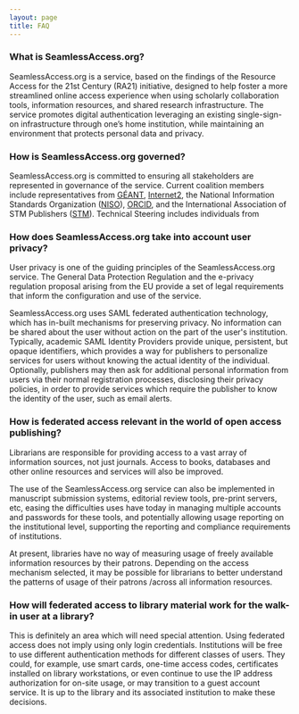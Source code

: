 ```yaml
---
layout: page
title: FAQ
---
```


### What is SeamlessAccess.org?

SeamlessAccess.org is a service, based on the findings of the Resource Access for the 21st Century (RA21) initiative, designed to help foster a more streamlined online access experience when using scholarly collaboration tools, information resources, and shared research infrastructure. The service promotes digital authentication leveraging an existing single-sign-on infrastructure through one’s home institution, while maintaining an environment that protects personal data and privacy.


### How is SeamlessAccess.org governed?

SeamlessAccess.org is committed to ensuring all stakeholders are represented in governance of the service. Current coalition members include representatives from [GÉANT](https://geant.org), [Internet2](https://internet2.edu), the National Information Standards Organization ([NISO](https://niso.org)), [ORCID](https://orcid.org), and the International Association of STM Publishers ([STM](https://stm-assoc.org)). Technical Steering includes individuals from 


### How does SeamlessAccess.org take into account user privacy?

User privacy is one of the guiding principles of the SeamlessAccess.org service. The General Data Protection Regulation and the e-privacy regulation proposal arising from the EU provide a set of legal requirements that inform the configuration and use of the service. 

SeamlessAccess.org uses SAML federated authentication technology, which has in-built mechanisms for preserving privacy. No information can be shared about the user without action on the part of the user's institution. Typically, academic SAML Identity Providers provide unique, persistent, but opaque identifiers, which provides a way for publishers to personalize services for users without knowing the actual identity of the individual. Optionally, publishers may then ask for additional personal information from users via their normal registration processes, disclosing their privacy policies, in order to provide services which require the publisher to know the identity of the user, such as email alerts.

### How is federated access relevant in the world of open access publishing?

Librarians are responsible for providing access to a vast array of information sources, not just journals. Access to books, databases and other online resources and services will also be improved.

The use of the SeamlessAccess.org service can also be implemented in manuscript submission systems, editorial review tools, pre-print servers, etc, easing the difficulties uses have today in managing multiple accounts and passwords for these tools, and potentially allowing usage reporting on the institutional level, supporting the reporting and compliance requirements of institutions.

At present, libraries have no way of measuring usage of freely available information resources by their patrons. Depending on the access mechanism selected, it may be possible for librarians to better understand the patterns of usage of their patrons /across all information resources.
    

### How will federated access to library material work for the walk-in user at a library?

This is definitely an area which will need special attention. Using federated access does not imply using only login credentials. Institutions will be free to use different authentication methods for different classes of users. They could, for example, use smart cards, one-time access codes, certificates installed on library workstations, or even  continue to use the IP address authorization for on-site usage, or may transition to a guest account service. It is up to the library and its associated institution to make these decisions.





